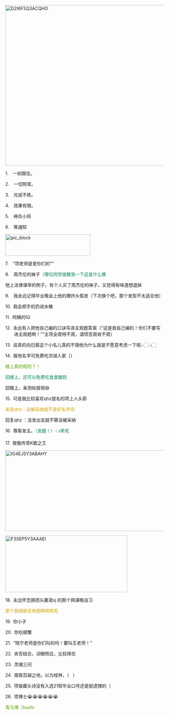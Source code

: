 <p class="MsoNormal"><span lang="EN-US" style="mso-no-proof:yes"><!--[if gte vml 1]><v:shape
 id="Picture_x0020_155" o:spid="_x0000_i1586" type="#_x0000_t75" alt="D2I6F5Q3ACQHO"
 style='width:415.15pt;height:381.75pt;visibility:visible;mso-wrap-style:square'>
 <v:imagedata src="汤逊湖北路1号回忆录.files/image297.png" o:title="D2I6F5Q3ACQHO"/>
</v:shape><![endif]-->
<?if !vml?><img alt="D2I6F5Q3ACQHO" border="0" height="509" src="汤逊湖北路1号回忆录.files/image298.gif" v:shapes="Picture_x0020_155" width="554"/>
<?endif?>
</span></p><p class="MsoNormal" style="margin-left:21.0pt;text-indent:-21.0pt;mso-list:l74 level1 lfo75">
<?if !supportLists?><span lang="EN-US"><span style="mso-list:Ignore">1.<span style='font:7.0pt "Times New Roman"'>     
                    </span></span></span>
<?endif?>一如既往。
        </p><p class="MsoNormal" style="margin-left:21.0pt;text-indent:-21.0pt;mso-list:l74 level1 lfo75">
<?if !supportLists?><span lang="EN-US"><span style="mso-list:Ignore">2.<span style='font:7.0pt "Times New Roman"'>     
                    </span></span></span>
<?endif?>一切照常。
        </p><p class="MsoNormal" style="margin-left:21.0pt;text-indent:-21.0pt;mso-list:l74 level1 lfo75">
<?if !supportLists?><span lang="EN-US"><span style="mso-list:Ignore">3.<span style='font:7.0pt "Times New Roman"'>     
                    </span></span></span>
<?endif?>光说不练。
        </p><p class="MsoNormal" style="margin-left:21.0pt;text-indent:-21.0pt;mso-list:l74 level1 lfo75">
<?if !supportLists?><span lang="EN-US"><span style="mso-list:Ignore">4.<span style='font:7.0pt "Times New Roman"'>     
                    </span></span></span>
<?endif?>效果有限。
        </p><p class="MsoNormal" style="margin-left:21.0pt;text-indent:-21.0pt;mso-list:l74 level1 lfo75">
<?if !supportLists?><span lang="EN-US"><span style="mso-list:Ignore">5.<span style='font:7.0pt "Times New Roman"'>     
                    </span></span></span>
<?endif?>神兵小将
        </p><p class="MsoNormal" style="margin-left:21.0pt;text-indent:-21.0pt;mso-list:l74 level1 lfo75">
<?if !supportLists?><span lang="EN-US"><span style="mso-list:Ignore">6.<span style='font:7.0pt "Times New Roman"'>     
                    </span></span></span>
<?endif?>等通知
        </p><p class="MsoNormal"><span lang="EN-US" style="mso-no-proof:yes"><!--[if gte vml 1]><v:shape
 id="_x0000_i1585" type="#_x0000_t75" alt="pic_block" style='width:202.5pt;
 height:50.65pt;visibility:visible;mso-wrap-style:square'>
 <v:imagedata src="汤逊湖北路1号回忆录.files/image005.png" o:title="pic_block"/>
</v:shape><![endif]-->
<?if !vml?><img alt="pic_block" border="0" height="68" src="汤逊湖北路1号回忆录.files/image268.gif" v:shapes="_x0000_i1585" width="270"/>
<?endif?>
</span></p><p class="MsoNormal" style="margin-left:21.0pt;text-indent:-21.0pt;mso-list:l74 level1 lfo75">
<?if !supportLists?><span lang="EN-US"><span style="mso-list:Ignore">7.<span style='font:7.0pt "Times New Roman"'>     
                    </span></span></span>
<?endif?><span class="GramE"><span lang="EN-US">“</span></span>项老师是爱你们的<span lang="EN-US">“”</span>
</p><p class="MsoNormal" style="margin-left:21.0pt;text-indent:-21.0pt;mso-list:l74 level1 lfo75">
<?if !supportLists?><span lang="EN-US"><span style="mso-list:Ignore">8.<span style='font:7.0pt "Times New Roman"'>     
                    </span></span></span>
<?endif?><span class="GramE">周杰伦的</span>袜子<span style="color:#078654">（哪位同学提醒我一下这是什么<span class="GramE">梗</span></span>
</p><p class="MsoNormal">他上<span class="GramE">法律课举的</span>例子，有个人买了<span class="GramE">周杰伦的</span>袜子，又觉得有味道想退掉</p><p class="MsoNormal" style="margin-left:21.0pt;text-indent:-21.0pt;mso-list:l74 level1 lfo75">
<?if !supportLists?><span lang="EN-US"><span style="mso-list:Ignore">9.<span style='font:7.0pt "Times New Roman"'>     
                    </span></span></span>
<?endif?>我永远记得毕业晚会上他的爆炸头假发（下次换个吧，那个发型不太适合他）
        </p><p class="MsoNormal" style="margin-left:21.0pt;text-indent:-21.0pt;mso-list:l74 level1 lfo75">
<?if !supportLists?><span lang="EN-US"><span style="mso-list:Ignore">10.<span style='font:7.0pt "Times New Roman"'>  
                    </span></span></span>
<?endif?>我会把手机扔进水桶
        </p><p class="MsoNormal" style="margin-left:21.0pt;text-indent:-21.0pt;mso-list:l74 level1 lfo75">
<?if !supportLists?><span lang="EN-US"><span style="mso-list:Ignore">11.<span style='font:7.0pt "Times New Roman"'>  
                    </span></span></span>
<?endif?>阿姨的<span lang="EN-US">IQ</span>
</p><p class="MsoNormal" style="margin-left:21.0pt;text-indent:-21.0pt;mso-list:l74 level1 lfo75">
<?if !supportLists?><span lang="EN-US"><span style="mso-list:Ignore">12.<span style='font:7.0pt "Times New Roman"'>  
                    </span></span></span>
<?endif?>永远有人把他自己编的口诀写进主观题答案（<span lang="EN-US">“</span>这是我自己编的！你们不要写进主观题啊！<span lang="EN-US">”“</span>主项全周特不周，谓项否周肯不周）
        </p><p class="MsoNormal" style="margin-left:21.0pt;text-indent:-21.0pt;mso-list:l74 level1 lfo75">
<?if !supportLists?><span lang="EN-US"><span style="mso-list:Ignore">13.<span style='font:7.0pt "Times New Roman"'>  
                    </span></span></span>
<?endif?>说真的向日葵这个小名儿真的<span class="GramE">不错他</span>为什么就是不愿意考虑一下呢<span class="Emoji"><span lang="EN-US">👉🏻👈🏻</span></span>
</p><p class="MsoNormal" style="margin-left:21.0pt;text-indent:-21.0pt;mso-list:l74 level1 lfo75">
<?if !supportLists?><span lang="EN-US"><span style="mso-list:Ignore">14.<span style='font:7.0pt "Times New Roman"'>  
                    </span></span></span>
<?endif?>报他名字可免费吃洪湖人家（）
        </p><p class="MsoNormal"><span style="color:#58A401">楼上真的假的？！</span></p><p class="MsoNormal"><span style="color:#078654">回楼上，还可以免费吃食堂酸奶</span></p><p class="MsoNormal">回楼上，<span class="GramE">亲测给</span>报销<span class="Emoji"><span lang="EN-US">😄</span></span>
</p><p class="MsoNormal" style="margin-left:21.0pt;text-indent:-21.0pt;mso-list:l74 level1 lfo75">
<?if !supportLists?><span lang="EN-US"><span style="mso-list:Ignore">15.<span style='font:7.0pt "Times New Roman"'>  
                    </span></span></span>
<?endif?>可是我比较喜欢<span class="SpellE"><span lang="EN-US">qhz</span></span>提名的项上人头<span class="GramE">耶</span>
</p><p class="MsoNormal"><span style="color:#D1A300">来自<span class="SpellE"><span lang="EN-US">qhz</span></span>：没被采纳就不是好名字</span><span class="Emoji"><span lang="EN-US" style="color:#D1A300">😡</span></span></p><p class="MsoNormal">回复<span class="SpellE"><span lang="EN-US">qhz</span></span><span lang="EN-US"> </span>：没发出去就<span class="GramE">不算没</span>被采纳</p><p class="MsoNormal" style="margin-left:21.0pt;text-indent:-21.0pt;mso-list:l74 level1 lfo75">
<?if !supportLists?><span lang="EN-US"><span style="mso-list:Ignore">16.<span style='font:7.0pt "Times New Roman"'>  
                    </span></span></span>
<?endif?>尊客发主。<span style="color:#078654">（发腿！）</span><span class="Emoji"><span lang="EN-US" style="color:#078654">👈</span></span><span style="color:#078654">笑死</span>
</p><p class="MsoNormal" style="margin-left:21.0pt;text-indent:-21.0pt;mso-list:l74 level1 lfo75">
<?if !supportLists?><span lang="EN-US"><span style="mso-list:Ignore">17.<span style='font:7.0pt "Times New Roman"'>  
                    </span></span></span>
<?endif?>致敬传奇<span lang="EN-US">K</span>歌之王
        </p><p class="MsoNormal"><span lang="EN-US" style="mso-no-proof:yes"><!--[if gte vml 1]><v:shape
 id="Picture_x0020_156" o:spid="_x0000_i1584" type="#_x0000_t75" alt="IG4EJ5Y3ABAHY"
 style='width:414.75pt;height:191.65pt;visibility:visible;mso-wrap-style:square'>
 <v:imagedata src="汤逊湖北路1号回忆录.files/image299.png" o:title="IG4EJ5Y3ABAHY"/>
</v:shape><![endif]-->
<?if !vml?><img alt="IG4EJ5Y3ABAHY" border="0" height="256" src="汤逊湖北路1号回忆录.files/image300.jpg" v:shapes="Picture_x0020_156" width="553"/>
<?endif?>
</span></p><p class="MsoNormal"><span lang="EN-US" style="mso-no-proof:yes"><!--[if gte vml 1]><v:shape
 id="Picture_x0020_157" o:spid="_x0000_i1583" type="#_x0000_t75" alt="F3SEP5Y3AAAEI"
 style='width:291pt;height:135pt;visibility:visible;mso-wrap-style:square'>
 <v:imagedata src="汤逊湖北路1号回忆录.files/image301.jpg" o:title="F3SEP5Y3AAAEI"/>
</v:shape><![endif]-->
<?if !vml?><img alt="F3SEP5Y3AAAEI" border="0" height="180" src="汤逊湖北路1号回忆录.files/image301.jpg" v:shapes="Picture_x0020_157" width="388"/>
<?endif?>
</span></p><p class="MsoNormal" style="margin-left:21.0pt;text-indent:-21.0pt;mso-list:l74 level1 lfo75">
<?if !supportLists?><span lang="EN-US"><span style="mso-list:Ignore">18.<span style='font:7.0pt "Times New Roman"'>  
                    </span></span></span>
<?endif?>永远怀念<span class="GramE">换团头霸凌</span><span class="SpellE"><span lang="EN-US">xj</span></span><span lang="EN-US"> </span>的那个<span class="GramE">网课晚</span>自习
        </p><p class="MsoNormal"><span style="color:#D1A300">那个我相册还有图啊啊笑死</span></p><p class="MsoNormal" style="margin-left:21.0pt;text-indent:-21.0pt;mso-list:l74 level1 lfo75">
<?if !supportLists?><span lang="EN-US"><span style="mso-list:Ignore">19.<span style='font:7.0pt "Times New Roman"'>  
                    </span></span></span>
<?endif?>你小子
        </p><p class="MsoNormal" style="margin-left:21.0pt;text-indent:-21.0pt;mso-list:l74 level1 lfo75">
<?if !supportLists?><span lang="EN-US"><span style="mso-list:Ignore">20.<span style='font:7.0pt "Times New Roman"'>  
                    </span></span></span>
<?endif?>你吃螃蟹
        </p><p class="MsoNormal" style="margin-left:21.0pt;text-indent:-21.0pt;mso-list:l74 level1 lfo75">
<?if !supportLists?><span lang="EN-US"><span style="mso-list:Ignore">21.<span style='font:7.0pt "Times New Roman"'>  
                    </span></span></span>
<?endif?><span lang="EN-US">“</span>晓宁老师是你们叫的吗！要叫王老师！<span lang="EN-US">”</span>
</p><p class="MsoNormal" style="margin-left:21.0pt;text-indent:-21.0pt;mso-list:l74 level1 lfo75">
<?if !supportLists?><span lang="EN-US"><span style="mso-list:Ignore">22.<span style='font:7.0pt "Times New Roman"'>  
                    </span></span></span>
<?endif?>肯否结合，词眼照应，比较择优
        </p><p class="MsoNormal" style="margin-left:21.0pt;text-indent:-21.0pt;mso-list:l74 level1 lfo75">
<?if !supportLists?><span lang="EN-US"><span style="mso-list:Ignore">23.<span style='font:7.0pt "Times New Roman"'>  
                    </span></span></span>
<?endif?>灵魂三问
        </p><p class="MsoNormal" style="margin-left:21.0pt;text-indent:-21.0pt;mso-list:l74 level1 lfo75">
<?if !supportLists?><span lang="EN-US"><span style="mso-list:Ignore">24.<span style='font:7.0pt "Times New Roman"'>  
                    </span></span></span>
<?endif?>南取百越之地，以为桂林，（<span lang="EN-US"><span style="mso-spacerun:yes">   </span></span>）
        </p><p class="MsoNormal" style="margin-left:21.0pt;text-indent:-21.0pt;mso-list:l74 level1 lfo75">
<?if !supportLists?><span lang="EN-US"><span style="mso-list:Ignore">25.<span style='font:7.0pt "Times New Roman"'>  
                    </span></span></span>
<?endif?><span class="GramE">项俊藏</span>头诗没有入选<span lang="EN-US">21</span>班毕业口号还是挺遗憾的（
        </p><p class="MsoNormal" style="margin-left:21.0pt;text-indent:-21.0pt;mso-list:l74 level1 lfo75">
<?if !supportLists?><span lang="EN-US"><span style="mso-list:Ignore">26.<span style='font:7.0pt "Times New Roman"'>  
                    </span></span></span>
<?endif?>项博士<span class="Emoji"><span lang="EN-US">😭😭😭😭😭😭</span></span>
</p><p class="MsoNormal"><span style="color:#58A401">青马博（<span class="SpellE"><span lang="EN-US">bushi</span></span></span></p>